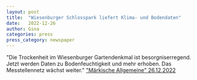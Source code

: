 ```yaml
---
layout: post
title:  "Wiesenburger Schlosspark liefert Klima- und Bodendaten"
date:   2022-12-26 
author: Gina
categories: press
press_category: newspaper
---
```

"Die Trockenheit im Wiesenburger Gartendenkmal ist besorgniserregend. Jetzt werden Daten zu Bodenfeuchtigkeit und mehr erhoben. Das Messtellennetz wächst weiter."
<a href="https://www.maz-online.de/lokales/potsdam-mittelmark/wiesenburg/wiesenburger-schlosspark-liefert-klima-und-bodendaten-per-sensebox-DXCS34KGZLI5NKYRZHZHK73BE4.html?outputType=valid_amp" target="_blank">"Märkische Allgemeine" 26.12.2022</a>
